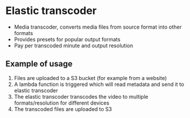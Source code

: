 # Elastic transcoder

- Media transcoder, converts media files from source format into other formats
- Provides presets for popular output formats
- Pay per transcoded minute and output resolution

## Example of usage

1. Files are uploaded to a S3 bucket (for example from a website)
2. A lambda function is triggered which will read metadata and send it to elastic transcoder
3. The elastic transcoder transcodes the video to multiple formats/resolution for different devices
4. The transcoded files are uploaded to S3
